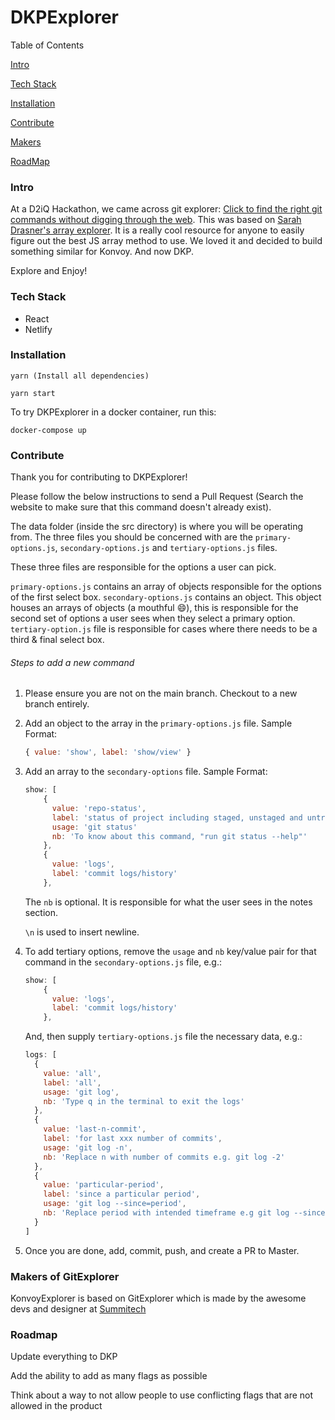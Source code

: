 # DKPExplorer
Table of Contents

[Intro](https://github.com/msdolbey/dkpexplorer#intro)

[Tech Stack](https://github.com/msdolbey/dkpexplorer/blob/main/README.md#tech-stack)

[Installation](https://github.com/msdolbey/dkpexplorer/blob/main/README.md#installation)

[Contribute](https://github.com/msdolbey/dkpexplorer/blob/main/README.md#contribute)

[Makers](https://github.com/msdolbey/dkpexplorer/blob/main/README.md#makers-of-gitexplorer)

[RoadMap](https://github.com/msdolbey/dkpexplorer/blob/main/README.md#roadmap)

### Intro

At a D2iQ Hackathon, we came across git explorer: [Click to find the right git commands without digging through the web](https://gitexplorer.com). This was based on [Sarah Drasner's array explorer](https://github.com/sdras/array-explorer). It is a really cool resource for anyone to easily figure out the best JS array method to use. We loved it and decided to build something similar for Konvoy. And now DKP.

Explore and Enjoy! 

### Tech Stack

- React
- Netlify

### Installation

```
yarn (Install all dependencies)

yarn start
```

To try DKPExplorer in a docker container, run this:

```
docker-compose up
```

### Contribute

Thank you for contributing to DKPExplorer!

Please follow the below instructions to send a Pull Request (Search the website to make sure that this command doesn't already exist).

The data folder (inside the src directory) is where you will be operating from. The three files you should be concerned with are the `primary-options.js`, `secondary-options.js` and `tertiary-options.js` files. 

These three files are responsible for the options a user can pick. 

`primary-options.js` contains an array of objects responsible for the options of the first select box. 
`secondary-options.js` contains an object. This object houses an arrays of objects (a mouthful :smile:), this is responsible for the second set of options a user sees when they select a primary option. 
`tertiary-option.js` file is responsible for cases where there needs to be a third & final select box.

###### Steps to add a new command

1.  Please ensure you are not on the main branch. Checkout to a new branch entirely.

1.  Add an object to the array in the `primary-options.js` file. Sample Format:

    ```js
    { value: 'show', label: 'show/view' }
    ```

1.  Add an array to the `secondary-options` file. Sample Format:

    ```js
    show: [
        {
          value: 'repo-status',
          label: 'status of project including staged, unstaged and untracked files',
          usage: 'git status'
          nb: 'To know about this command, "run git status --help"'
        },
        {
          value: 'logs',
          label: 'commit logs/history'
        },
    ```
  
    The `nb` is optional. It is responsible for what the user sees in the notes section. 

    `\n` is used to insert newline.

1.  To add tertiary options, remove the `usage` and `nb` key/value pair for that command in the `secondary-options.js` file, e.g.:

    ```js
    show: [
        {
          value: 'logs',
          label: 'commit logs/history'
        },
    ```

    And, then supply `tertiary-options.js` file the necessary data, e.g.:

    ```js
    logs: [
      {
        value: 'all',
        label: 'all',
        usage: 'git log',
        nb: 'Type q in the terminal to exit the logs'
      },
      {
        value: 'last-n-commit',
        label: 'for last xxx number of commits',
        usage: 'git log -n',
        nb: 'Replace n with number of commits e.g. git log -2'
      },
      {
        value: 'particular-period',
        label: 'since a particular period',
        usage: 'git log --since=period',
        nb: 'Replace period with intended timeframe e.g git log --since=3days. You can use dates like 2018-12-31.\n\n Similar flags are --until, --before, --after'
      }
    ]
    ```

1.  Once you are done, add, commit, push, and create a PR to Master.

### Makers of GitExplorer

KonvoyExplorer is based on GitExplorer which is made by the awesome devs and designer at [Summitech](https://summitech.ng)

### Roadmap

Update everything to DKP

Add the ability to add as many flags as possible

Think about a way to not allow people to use conflicting flags that are not allowed in the product
